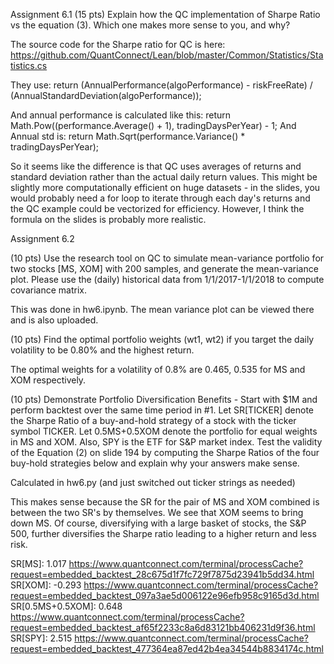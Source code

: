Assignment 6.1
(15 pts) Explain how the QC implementation of Sharpe Ratio vs the equation (3). Which one makes more sense to you, and why?

The source code for the Sharpe ratio for QC is here: https://github.com/QuantConnect/Lean/blob/master/Common/Statistics/Statistics.cs

They use: 
return (AnnualPerformance(algoPerformance) - riskFreeRate) / (AnnualStandardDeviation(algoPerformance));

And annual performance is calculated like this: 
return Math.Pow((performance.Average() + 1), tradingDaysPerYear) - 1;
And Annual std is: 
return Math.Sqrt(performance.Variance() * tradingDaysPerYear);

So it seems like the difference is that QC uses averages of returns and standard deviation rather than the actual daily return values. This might be slightly more computationally efficient on huge datasets - in the slides, you would probably need a for loop to iterate through each day's returns and the QC example could be vectorized for efficiency. However, I think the formula on the slides is probably more realistic. 

Assignment 6.2

(10 pts) Use the research tool on QC to simulate mean-variance portfolio for two stocks [MS, XOM] with 200 samples, and generate the mean-variance plot. Please use the (daily) historical data from 1/1/2017-1/1/2018 to compute covariance matrix.

This was done in hw6.ipynb. The mean variance plot can be viewed there and is also uploaded.

(10 pts) Find the optimal portfolio weights (wt1, wt2) if you target the daily volatility to be 0.80% and the highest return.

The optimal weights for a volatility of 0.8% are 0.465, 0.535 for MS and XOM respectively.

(10 pts) Demonstrate Portfolio Diversification Benefits - Start with $1M and perform backtest over the same time period in #1. Let SR[TICKER] denote the Sharpe Ratio of a buy-and-hold strategy of a stock with the ticker symbol TICKER. Let 0.5MS+0.5XOM denote the portfolio for equal weights in MS and XOM. Also, SPY is the ETF for S&P market index. Test the validity of the Equation (2) on slide 194 by computing the Sharpe Ratios of the four buy-hold strategies below and explain why your answers make sense.

Calculated in hw6.py (and just switched out ticker strings as needed)

This makes sense because the SR for the pair of MS and XOM combined is between the two SR's by themselves. We see that XOM seems to bring down MS. Of course, diversifying with a large basket of stocks, the S&P 500, further diversifies the Sharpe ratio leading to a higher return and less risk.

SR[MS]: 1.017
https://www.quantconnect.com/terminal/processCache?request=embedded_backtest_28c675d1f7fc729f7875d23941b5dd34.html
SR[XOM]: -0.293
https://www.quantconnect.com/terminal/processCache?request=embedded_backtest_097a3ae5d006122e96efb958c9165d3d.html
SR[0.5MS+0.5XOM]: 0.648
https://www.quantconnect.com/terminal/processCache?request=embedded_backtest_af65f2233c8a6d83121bb406231d9f36.html
SR[SPY]: 2.515
https://www.quantconnect.com/terminal/processCache?request=embedded_backtest_477364ea87ed42b4ea34544b8834174c.html